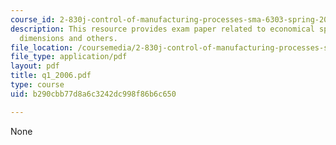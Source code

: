 ```yaml
---
course_id: 2-830j-control-of-manufacturing-processes-sma-6303-spring-2008
description: This resource provides exam paper related to economical spc, estimated
  dimensions and others.
file_location: /coursemedia/2-830j-control-of-manufacturing-processes-sma-6303-spring-2008/b290cbb77d8a6c3242dc998f86b6c650_q1_2006.pdf
file_type: application/pdf
layout: pdf
title: q1_2006.pdf
type: course
uid: b290cbb77d8a6c3242dc998f86b6c650

---
```

None